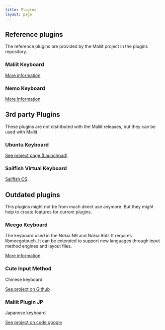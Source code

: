 ```yaml
---
title: Plugins
layout: page
---
```


## Reference plugins

The reference plugins are provided by the Maliit project in the plugins repository.

### Maliit Keyboard

[More information](/plugins/maliit-keyboard/)

### Nemo Keyboard

[More information](/plugins/nemo-keyboard/)

## 3rd party Plugins

These plugins are not distributed with the Maliit releases, but they can be used with Maliit.

### Ubuntu Keyboard

[See project page (Launchpad)](https://launchpad.net/ubuntu-keyboard)

### Sailfish Virtual Keyboard

[Sailfish OS](https://sailfishos.org/)

## Outdated plugins

This plugins might not be from much direct use anymore. But they might help to create features for current plugins.

### Meego Keyboard
The keyboard used in the Nokia N9 and Nokia 950. It requires libmeegotouch. It can be extended to support new languages through input method engines and layout files.

[More information](/plugins/meego-keyboard/)

### Cute Input Method
Chinese keyboard

[See project on Github](https://github.com/foolegg/cute-input-method)

### Maliit Plugin JP
Japanese keyboard

[See project on code google](http://code.google.com/p/maliit-plugin-jp/)
